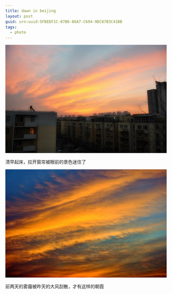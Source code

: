 ```yaml
---
title: dawn in beijing
layout: post
guid: urn:uuid:5FBEDF1C-07B6-86A7-C694-9DC87B3C41BB
tags:
  - photo
---
```


[![7:24 am, 10th Dec, 2013 @beijing](/media/files/2013/12/dawn_a.jpg)](/media/files/2013/12/dawn_a_fullsize.jpg#pirobox)

清早起床，拉开窗帘被眼前的景色迷住了

[![7:25 am, 10th Dec, 2013 @beijing](/media/files/2013/12/dawn_b.jpg)](/media/files/2013/12/dawn_b_fullsize.jpg#pirobox)

前两天的雾霾被昨天的大风刮散，才有这样的朝霞
